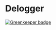# Delogger

[![Greenkeeper badge](https://badges.greenkeeper.io/Lunik/Delogger.svg)](https://greenkeeper.io/)
